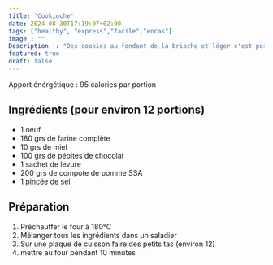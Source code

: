 ```yaml
---
title: 'Cookioche'
date: 2024-08-30T17:19:07+02:00
tags: ["healthy", "express","facile","encas"]
image : ""
Description  : "Des cookies au fondant de la brioche et léger c'est possible !"
featured: true
draft: false
---
```


Apport énérgétique : 95 calories par portion

## Ingrédients (pour environ 12 portions)

- 1 oeuf
- 180 grs de farine complète 
- 10 grs de miel 
- 100 grs de pépites de chocolat
- 1 sachet de levure 
- 200 grs de compote de pomme SSA
- 1 pincée de sel 

## Préparation 

1. Préchauffer le four à 180°C
2. Mélanger tous les ingrédients dans un saladier
3. Sur une plaque de cuisson faire des petits tas (environ 12)
4. mettre au four pendant 10 minutes 


